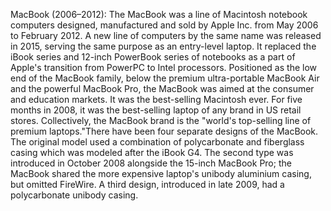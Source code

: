 MacBook (2006–2012): The MacBook was a line of Macintosh notebook computers designed, manufactured and sold by Apple Inc. from May 2006 to February 2012. A new line of computers by the same name was released in 2015, serving the same purpose as an entry-level laptop. It replaced the iBook series and 12-inch PowerBook series of notebooks as a part of Apple's transition from PowerPC to Intel processors. Positioned as the low end of the MacBook family, below the premium ultra-portable MacBook Air and the powerful MacBook Pro,  the MacBook was aimed at the consumer and education markets.  It was the best-selling Macintosh ever. For five months in 2008, it was the best-selling laptop of any brand in US retail stores.  Collectively, the MacBook brand is the "world's top-selling line of premium laptops."There have been four separate designs of the MacBook. The original model used a combination of polycarbonate and fiberglass casing which was modeled after the iBook G4. The second type was introduced in October 2008 alongside the 15-inch MacBook Pro; the MacBook shared the more expensive laptop's unibody aluminium casing, but omitted FireWire.  A third design, introduced in late 2009, had a polycarbonate unibody casing.
